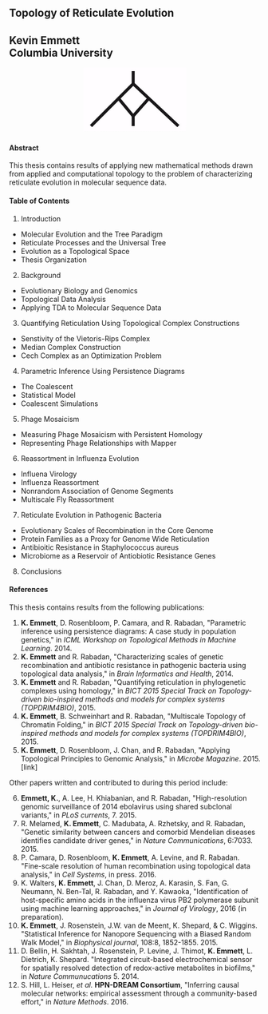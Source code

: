 ## Topology of Reticulate Evolution
## Kevin Emmett <br/> Columbia University

<p align="center">
<img src ="https://raw.githubusercontent.com/kjemmett/thesis/master/reticulate.gif" />
</p>

#### Abstract

This thesis contains results of applying new mathematical methods drawn from applied and computational topology to the problem of characterizing reticulate evolution in molecular sequence data.

#### Table of Contents

1. Introduction
  - Molecular Evolution and the Tree Paradigm
  - Reticulate Processes and the Universal Tree
  - Evolution as a Topological Space
  - Thesis Organization
2. Background
  - Evolutionary Biology and Genomics
  - Topological Data Analysis
  - Applying TDA to Molecular Sequence Data
3. Quantifying Reticulation Using Topological Complex Constructions
  - Senstivity of the Vietoris-Rips Complex
  - Median Complex Construction
  - Cech Complex as an Optimization Problem
4. Parametric Inference Using Persistence Diagrams
  - The Coalescent
  - Statistical Model
  - Coalescent Simulations
5. Phage Mosaicism
  - Measuring Phage Mosaicism with Persistent Homology
  - Representing Phage Relationships with Mapper
6. Reassortment in Influenza Evolution
  - Influena Virology
  - Influenza Reassortment
  - Nonrandom Association of Genome Segments
  - Multiscale Fly Reassortment
7. Reticulate Evolution in Pathogenic Bacteria
  - Evolutionary Scales of Recombination in the Core Genome
  - Protein Families as a Proxy for Genome Wide Reticulation
  - Antibioitic Resistance in Staphylococcus aureus
  - Microbiome as a Reservoir of Antiobiotic Resistance Genes
8. Conclusions

#### References

This thesis contains results from the following publications:

1. **K. Emmett**, D. Rosenbloom, P. Camara, and R. Rabadan, "Parametric inference using persistence diagrams: A case study in population genetics," in *ICML Workshop on Topological Methods in Machine Learning*. 2014.
2. **K. Emmett** and R. Rabadan, "Characterizing scales of genetic recombination and antibiotic resistance in pathogenic bacteria using topological data analysis," in *Brain Informatics and Health*, 2014.
3. **K. Emmett** and R. Rabadan, "Quantifying reticulation in phylogenetic complexes using homology," in *BICT 2015 Special Track on Topology-driven bio-inspired methods and models for complex systems (TOPDRIM4BIO)*, 2015.
4. **K. Emmett**, B. Schweinhart and R. Rabadan, "Multiscale Topology of Chromatin Folding," in *BICT 2015 Special Track on Topology-driven bio-inspired methods and models for complex systems (TOPDRIM4BIO)*, 2015.
5. **K. Emmett**, D. Rosenbloom, J. Chan, and R. Rabadan, "Applying Topological Principles to Genomic Analysis," in *Microbe Magazine*. 2015. [link]

Other papers written and contributed to during this period include:

6. **Emmett, K.**, A. Lee, H. Khiabanian, and R. Rabadan, "High-resolution genomic surveillance of 2014 ebolavirus using shared subclonal variants," in *PLoS currents*, 7. 2015.
7. R. Melamed, **K. Emmett**, C. Madubata, A. Rzhetsky, and R. Rabadan, "Genetic similarity between cancers and comorbid Mendelian diseases identifies candidate driver genes," in *Nature Communications*, 6:7033. 2015.
8. P. Camara, D. Rosenbloom, **K. Emmett**, A. Levine, and R. Rabadan. "Fine-scale resolution of human recombination using topological data analysis," in *Cell Systems*, in press. 2016.
9. K. Walters, **K. Emmett**, J. Chan, D. Meroz, A. Karasin, S. Fan, G. Neumann, N. Ben-Tal, R. Rabadan, and Y. Kawaoka, "Identification of host-specific amino acids in the influenza virus PB2 polymerase subunit using machine learning approaches," in *Journal of Virology*, 2016 (in preparation).
10. **K. Emmett**, J. Rosenstein, J.W. van de Meent, K. Shepard, & C. Wiggins. "Statistical Inference for Nanopore Sequencing with a Biased Random Walk Model," in *Biophysical journal*, 108:8, 1852-1855. 2015.
11. D. Bellin, H. Sakhtah, J. Rosenstein, P. Levine, J. Thimot, **K. Emmett**, L. Dietrich, K. Shepard. "Integrated circuit-based electrochemical sensor for spatially resolved detection of redox-active metabolites in biofilms," in *Nature Communucations* 5. 2014.
12. S. Hill, L. Heiser, *et al.* **HPN-DREAM Consortium**, "Inferring causal molecular networks: empirical assessment through a community-based effort," in *Nature Methods*. 2016.
